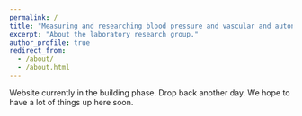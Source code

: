 ```yaml
---
permalink: /
title: "Measuring and researching blood pressure and vascular and autonomic function."
excerpt: "About the laboratory research group."
author_profile: true
redirect_from: 
  - /about/
  - /about.html
---
```


Website currently in the building phase. Drop back another day. We hope to have a lot of things up here soon.
